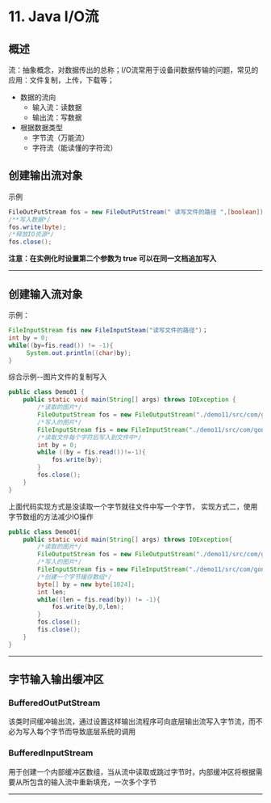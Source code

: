# 11. Java I/O流

## 概述

流：抽象概念，对数据传出的总称；I/O流常用于设备间数据传输的问题，常见的应用：文件复制，上传，下载等；

- 数据的流向
  - 输入流：读数据
  - 输出流：写数据
- 根据数据类型
  - 字节流（万能流）
  - 字符流（能读懂的字符流）

## 创建输出流对象

示例

```java
FileOutPutStream fos = new FileOutPutStream(" 读写文件的路径 ",[boolean]);
/**写入数据*/
fos.write(byte);
/*释放IO资源*/
fos.close();
```

**注意：在实例化时设置第二个参数为 true 可以在同一文档追加写入**

---

## 创建输入流对象

示例：

```java
FileInputStream fis new FileInputSteam("读写文件的路径")；
int by = 0;
while((by=fis.read()) != -1){
     System.out.println((char)by);
}
```

综合示例--图片文件的复制写入

```java
public class Demo01 {
    public static void main(String[] args) throws IOException {
        /*读取的图片*/
        FileOutputStream fos = new FileOutputStream("./demo11/src/com/gongjian/demo/imgCopy.jpg");
        /*写入的图片*/
        FileInputStream fis = new FileInputStream("./demo11/src/com/gongjian/demo/img.jpg");
        /*读取文件每个字符后写入到文件中*/
        int by = 0;
        while ((by = fis.read())!=-1){
            fos.write(by);
        }
        fos.close();
    }
}
```

上面代码实现方式是没读取一个字节就往文件中写一个字节， 实现方式二，使用字节数组的方法减少IO操作

```java
public class Demo01{
    public static void main(String[] args) throws IOException{
        /*读取的图片*/
        FileOutputStream fos = new FileOutputStream("./demo11/src/com/gongjian/demo/imgCopy.jpg");
        /*写入的图片*/
        FileInputStream fis = new FileInputStream("./demo11/src/com/gongjian/demo/img.jpg");
        /*创建一个字节缓存数组*/
        byte[] by = new byte[1024];
        int len;
        while((len = fis.read(by)) != -1){
            fos.write(by,0,len);
        }
        fos.close();
        fis.close();
    }
}
```

---

## 字节输入输出缓冲区

### BufferedOutPutStream

该类时间缓冲输出流，通过设置这样输出流程序可向底层输出流写入字节流，而不必为写入每个字节而导致底层系统的调用

### BufferedInputStream

用于创建一个内部缓冲区数组，当从流中读取或跳过字节时，内部缓冲区将根据需要从所包含的输入流中重新填充，一次多个字节

---



